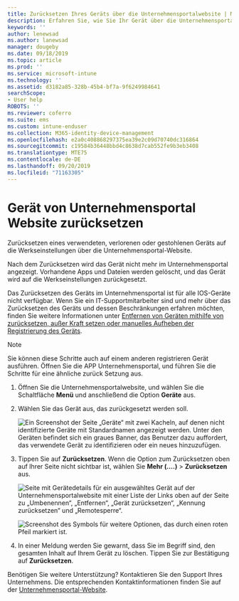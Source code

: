 ```yaml
---
title: Zurücksetzen Ihres Geräts über die Unternehmensportalwebsite | Microsoft-Dokumentation
description: Erfahren Sie, wie Sie Ihr Gerät über die Unternehmensportal-Website auf die Werkseinstellungen zurücksetzen.
keywords: ''
author: lenewsad
ms.author: lanewsad
manager: dougeby
ms.date: 09/18/2019
ms.topic: article
ms.prod: ''
ms.service: microsoft-intune
ms.technology: ''
ms.assetid: d3182a85-328b-45b4-bf7a-9f6249984641
searchScope:
- User help
ROBOTS: ''
ms.reviewer: coferro
ms.suite: ems
ms.custom: intune-enduser
ms.collection: M365-identity-device-management
ms.openlocfilehash: e2a0c408868297375ea39e2c09d70740dc316864
ms.sourcegitcommit: c19584b36448bbd4c8638d7cab552fe9b3eb3408
ms.translationtype: MTE75
ms.contentlocale: de-DE
ms.lasthandoff: 09/20/2019
ms.locfileid: "71163305"
---
```

# <a name="reset-device-from-company-portal-website"></a>Gerät von Unternehmensportal Website zurücksetzen

Zurücksetzen eines verwendeten, verlorenen oder gestohlenen Geräts auf die Werkseinstellungen über die Unternehmensportal-Website.  

Nach dem Zurücksetzen wird das Gerät nicht mehr im Unternehmensportal angezeigt. Vorhandene Apps und Dateien werden gelöscht, und das Gerät wird auf die Werkseinstellungen zurückgesetzt. 

Das Zurücksetzen des Geräts im Unternehmensportal ist für alle IOS-Geräte nicht verfügbar. Wenn Sie ein IT-Supportmitarbeiter sind und mehr über das Zurücksetzen des Geräts und dessen Beschränkungen erfahren möchten, finden Sie weitere Informationen unter [Entfernen von Geräten mithilfe von zurücksetzen, außer Kraft setzen oder manuelles Aufheben der Registrierung des Geräts](https://docs.microsoft.com/intune/devices-wipe).  

> [!Note]
> Sie können diese Schritte auch auf einem anderen registrieren Gerät ausführen. Öffnen Sie die APP Unternehmensportal, und führen Sie die Schritte für eine ähnliche zurück Setzung aus. 

1. Öffnen Sie die Unternehmensportalwebsite, und wählen Sie die Schaltfläche __Menü__ und anschließend die Option __Geräte__ aus.  

2. Wählen Sie das Gerät aus, das zurückgesetzt werden soll.

    ![Ein Screenshot der Seite „Geräte“ mit zwei Kacheln, auf denen nicht identifizierte Geräte mit Standardnamen angezeigt werden. Unter den Geräten befindet sich ein graues Banner, das Benutzer dazu auffordert, das verwendete Gerät zu identifizieren oder ein neues hinzuzufügen.](./media/rename-reset-device-step2-1808.png)  

3. Tippen Sie auf **Zurücksetzen**. Wenn die Option zum Zurücksetzen oben auf Ihrer Seite nicht sichtbar ist, wählen Sie **Mehr (....)**  > **Zurücksetzen** aus.  

     ![Seite mit Gerätedetails für ein ausgewähltes Gerät auf der Unternehmensportalwebsite mit einer Liste der Links oben auf der Seite zu „Umbenennen“, „Entfernen“, „Gerät zurücksetzen“, „Kennung zurücksetzen“ und „Remotesperre“. ](./media/rename-reset-device-1808.png)  

    ![Screenshot des Symbols für weitere Optionen, das durch einen roten Pfeil markiert ist.](./media/rename-reset-device-step3-more-1808.png)  

4. In einer Meldung werden Sie gewarnt, dass Sie im Begriff sind, den gesamten Inhalt auf Ihrem Gerät zu löschen. Tippen Sie zur Bestätigung auf **Zurücksetzen**.  

Benötigen Sie weitere Unterstützung? Kontaktieren Sie den Support Ihres Unternehmens. Die entsprechenden Kontaktinformationen finden Sie auf der [Unternehmensportal-Website](https://go.microsoft.com/fwlink/?linkid=2010980).
